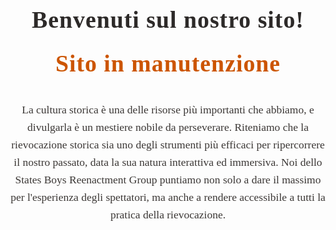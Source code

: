 <!DOCTYPE html>
<html lang="it">
<head>
  <meta charset="UTF-8">
  <meta name="viewport" content="width=device-width, initial-scale=1.0">
  <title>States Boys Reenactment Group</title>
  <style>
    .benvenuto {
      font-family: 'Playfair Display', 'Georgia', serif;
      font-size: 2.7em;
      color: #2d2a29;
      font-weight: bold;
      text-align: center;
      margin-top: 1.5em;
      margin-bottom: 0.7em;
      letter-spacing: 1px;
    }
    .storica {
      font-family: 'Georgia', 'Times New Roman', serif;
      font-size: 1.25em;
      color: #3b3735;
      text-align: center;
      margin-left: auto;
      margin-right: auto;
      max-width: 700px;
      line-height: 1.6em;
    }
    .manutenzione {
      font-family: 'Playfair Display', 'Georgia', serif;
      font-size: 2.7em;
      color: #cc5500; /* arancione scuro */
      font-weight: bold;
      text-align: center;
      margin-top: 0.5em;
      margin-bottom: 1em;
      letter-spacing: 1px;
    }
  </style>
</head>
<body>

  <div class="benvenuto">
    Benvenuti sul nostro sito!
  </div>

  <div class="manutenzione">
    Sito in manutenzione
  </div>

  <div class="storica">
    La cultura storica è una delle risorse più importanti che abbiamo, e divulgarla è un mestiere nobile da perseverare. Riteniamo che la rievocazione storica sia uno degli strumenti più efficaci per ripercorrere il nostro passato, data la sua natura interattiva ed immersiva. Noi dello States Boys Reenactment Group puntiamo non solo a dare il massimo per l'esperienza degli spettatori, ma anche a rendere accessibile a tutti la pratica della rievocazione.
  </div>

</body>
</html>
